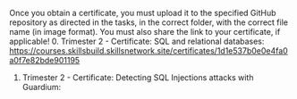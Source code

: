 Once you obtain a certificate, you must upload it to the specified GitHub repository as directed in the tasks, in the correct folder, with the correct file name (in image format). You must also share the link to your certificate, if applicable!
0. Trimester 2 - Certificate: SQL and relational databases:
https://courses.skillsbuild.skillsnetwork.site/certificates/1d1e537b0e0e4fa0a0f7e82bde901195

1. Trimester 2 - Certificate: Detecting SQL Injections attacks with Guardium:
